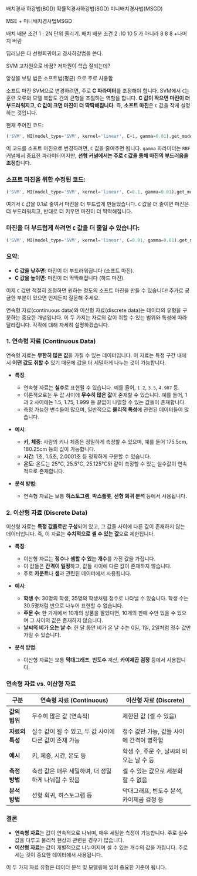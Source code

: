 배치경사 하강법(BGD)
확률적경사하강법(SGD)
미니배치경사법(MSGD)


MSE + 미니배치경사법MSGD

배치 배분 조건 1 : 2N 단위 올리기. 
배치 배분 조건 2 :10 10 5 가 아니라 8 8 8 +나머지 버림

딥러닝은 다 선형회귀이고 경사하강법을 쓴다.

SVM 고차원으로 바꿈? 저차원이 학습 잘되는데?


앙상블 보팅 법은 소프트법(평균) 으로 주로 사용함

소프트 마진 SVM으로 변경하려면, 주로 **C 파라미터**를 조정해야 합니다. SVM에서 `C`는 훈련 오류와 모델 복잡도 간의 균형을 조절하는 역할을 합니다. **C 값이 작으면 마진이 더 부드러워지고**, **C 값이 크면 마진이 더 딱딱해집니다**. 즉, **소프트 마진**은 `C` 값을 작게 설정하는 것입니다.

현재 주어진 코드:

```python
('SVM', MI(model_type='SVM', kernel='linear', C=1, gamma=0.01).get_model())
```

이 코드를 소프트 마진으로 변경하려면, `C` 값을 줄여주면 됩니다. `gamma` 파라미터는 `RBF` 커널에서 중요한 파라미터이지만, **선형 커널에서는 주로 `C` 값을 통해 마진의 부드러움을 조정**합니다.

### 소프트 마진을 위한 수정된 코드:
```python
('SVM', MI(model_type='SVM', kernel='linear', C=0.1, gamma=0.01).get_model())
```

여기서 `C` 값을 0.1로 줄여서 마진을 더 부드럽게 만들었습니다. `C` 값을 더 줄이면 마진은 더 부드러워지고, 반대로 더 키우면 마진이 더 딱딱해집니다.

### 마진을 더 부드럽게 하려면 `C` 값을 더 줄일 수 있습니다:
```python
('SVM', MI(model_type='SVM', kernel='linear', C=0.01, gamma=0.01).get_model())
```

### 요약:
- **C 값을 낮추면**: 마진이 더 부드러워집니다 (소프트 마진).
- **C 값을 높이면**: 마진이 더 딱딱해집니다 (하드 마진).

이제 `C` 값만 적절히 조정하면 원하는 정도의 소프트 마진을 만들 수 있습니다! 추가로 궁금한 부분이 있으면 언제든지 질문해 주세요.




연속형 자료(continuous data)와 이산형 자료(discrete data)는 데이터의 유형을 구분하는 중요한 개념입니다. 이 두 가지는 자료의 값이 취할 수 있는 범위와 특성에 따라 달라집니다. 각각에 대해 자세히 설명하겠습니다.

### 1. **연속형 자료 (Continuous Data)**
연속형 자료는 **무한히 많은 값**을 가질 수 있는 데이터입니다. 이 자료는 특정 구간 내에서 **어떤 값도 취할 수** 있기 때문에 값을 더 세밀하게 나누는 것이 가능합니다.

- **특징**:
  - 연속형 자료는 **실수**로 표현될 수 있습니다. 예를 들어, `1.2`, `3.5`, `4.987` 등.
  - 이론적으로는 두 값 사이에 **무수히 많은 값**이 존재할 수 있습니다. 예를 들어, 1과 2 사이에는 1.5, 1.75, 1.999 등 끝없이 나열할 수 있는 값들이 존재합니다.
  - 측정 가능한 변수들이 많으며, 일반적으로 **물리적 특성**에 관련된 데이터들이 많습니다.
  
- **예시**:
  - **키, 체중**: 사람의 키나 체중은 정밀하게 측정할 수 있으며, 예를 들어 175.5cm, 180.25cm 등의 값이 가능합니다.
  - **시간**: 1초, 1.5초, 2.0001초 등 정확하게 구분할 수 있습니다.
  - **온도**: 온도는 25°C, 25.5°C, 25.125°C와 같이 측정할 수 있는 실수값이 연속적으로 존재합니다.
  
- **분석 방법**:
  - 연속형 자료는 보통 **히스토그램**, **박스플롯**, **선형 회귀 분석** 등에서 사용됩니다.
  
### 2. **이산형 자료 (Discrete Data)**
이산형 자료는 **특정 값들로만 구성**되어 있고, 그 값들 사이에 다른 값이 존재하지 않는 데이터입니다. 즉, 이 자료는 **수치적으로 셀 수 있는 값**으로 제한됩니다.

- **특징**:
  - 이산형 자료는 **정수**나 **셈할 수 있는 개수**를 가진 값을 가집니다.
  - 이 값들은 **간격이 일정**하고, 값들 사이에 다른 값이 존재하지 않습니다.
  - 주로 **카운트**나 **셈**과 관련된 데이터에서 사용됩니다.
  
- **예시**:
  - **학생 수**: 30명의 학생, 35명의 학생처럼 정수로 나타낼 수 있습니다. 학생 수는 30.5명처럼 반으로 나누어 표현할 수 없습니다.
  - **주문 수**: 한 가게에서 10개의 상품을 팔았다면, 10개의 판매 수만 있을 수 있으며 그 사이의 값은 존재하지 않습니다.
  - **날씨의 비가 오는 날 수**: 한 달 동안 비가 온 날 수는 0일, 1일, 2일처럼 정수 값만 가질 수 있습니다.
  
- **분석 방법**:
  - 이산형 자료는 보통 **막대그래프**, **빈도수** 계산, **카이제곱 검정** 등에서 사용됩니다.

### 연속형 자료 vs. 이산형 자료

| 구분              | 연속형 자료 (Continuous)                              | 이산형 자료 (Discrete)                              |
|------------------|------------------------------------------------------|-----------------------------------------------------|
| **값의 범위**      | 무수히 많은 값 (연속적)                              | 제한된 값 (셀 수 있음)                              |
| **자료의 특성**    | 실수 값이 될 수 있고, 두 값 사이에 다른 값이 존재 가능  | 정수 값만 가능, 값들 사이에 간격이 명확함            |
| **예시**          | 키, 체중, 시간, 온도 등                              | 학생 수, 주문 수, 날씨의 비오는 날 수 등             |
| **측정 방법**      | 측정 값은 매우 세밀하며, 더 정밀하게 나눠질 수 있음  | 셀 수 있는 값으로 세분화할 수 없음                  |
| **분석 방법**      | 선형 회귀, 히스토그램 등                              | 막대그래프, 빈도수 분석, 카이제곱 검정 등            |

### 결론
- **연속형 자료**는 값이 연속적으로 나뉘며, 매우 세밀한 측정이 가능합니다. 주로 실수 값을 다루고 물리적 현상과 관련된 경우가 많습니다.
- **이산형 자료**는 값이 개별적으로 나누어지며 셀 수 있는 개수의 값을 가집니다. 주로 세는 것이 중요한 데이터에서 사용됩니다.

이 두 가지 자료 유형은 데이터 분석 및 모델링에 있어 중요한 기준이 됩니다.